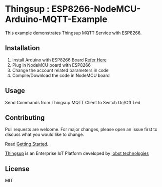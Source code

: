 # Thingsup : ESP8266-NodeMCU-Arduino-MQTT-Example

This example demonstrates Thingsup MQTT Service with ESP8266.

## Installation

1. Install Arduino with ESP8266 Board [Refer Here](https://github.com/esp8266/Arduino#installing-with-boards-manager)
2. Plug in NodeMCU board with ESP8266
3. Change the account related parameters in code 
4. Compile/Download the code in NodeMCU board

## Usage

Send Commands from Thingsup MQTT Client to Switch On/Off Led

## Contributing
Pull requests are welcome. For major changes, please open an issue first to discuss what you would like to change.

Read [Getting Started](https://thingsup.io/getting-started/).

[Thingsup](https://thingsup.io) is an Enterprise IoT Platform developed by [iobot technologies](https://www.iobot.in) 

## License
MIT
